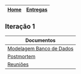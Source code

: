 [Home](/README.md) |  [Entregas](/docs/iteracoes.md) | 
|----|----|

## Iteração 1

|    Documentos | 
|----------|
| [Modelagem Banco de Dados](/docs/modelo_logico_bd.md) | 
| [Postmortem](/docs/iteracoes/iteracao1/postmortem.md)|
| [Reuniões](/docs/iteracoes/iteracao1/meetings.md)| |
